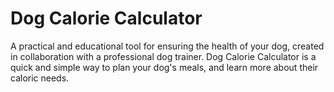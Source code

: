 # Dog Calorie Calculator
A practical and educational tool for ensuring the health of your dog, created in collaboration with a professional dog trainer. Dog Calorie Calculator is a quick and simple way to plan your dog's meals, and learn more about their caloric needs.